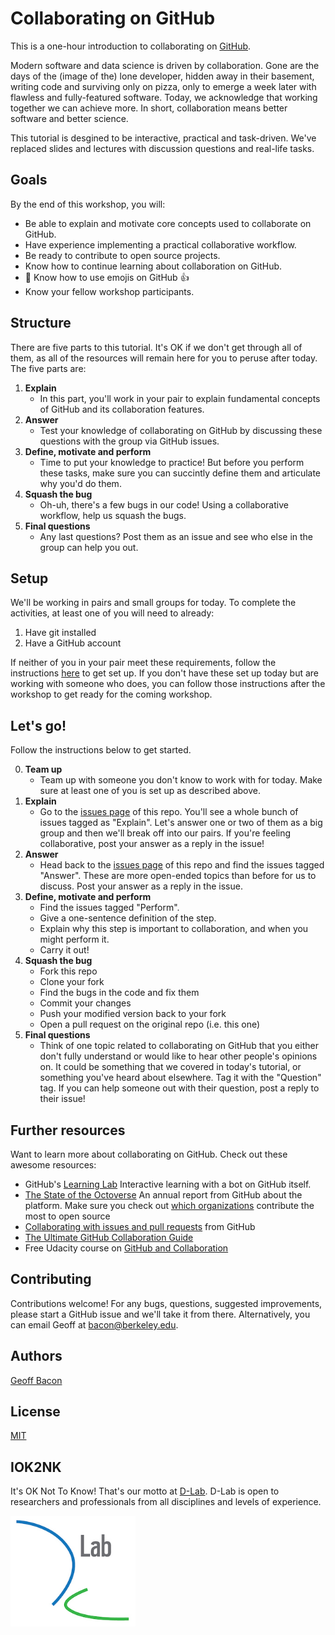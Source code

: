 # Collaborating on GitHub

This is a one-hour introduction to collaborating on [GitHub](https://github.com/).

Modern software and data science is driven by collaboration. Gone are the days of the (image of the) lone developer, hidden away in their basement, writing code and surviving only on pizza, only to emerge a week later with flawless and fully-featured software. Today, we acknowledge that working together we can achieve more. In short, collaboration means better software and better science.

This tutorial is desgined to be interactive, practical and task-driven. We've replaced slides and lectures with discussion questions and real-life tasks.

## Goals

By the end of this workshop, you will:

- Be able to explain and motivate core concepts used to collaborate on GitHub.
- Have experience implementing a practical collaborative workflow.
- Be ready to contribute to open source projects.
- Know how to continue learning about collaboration on GitHub.
- :dizzy: Know how to use emojis on GitHub :+1:
- Know your fellow workshop participants.

## Structure

There are five parts to this tutorial. It's OK if we don't get through all of them, as all of the resources will remain here for you to peruse after today. The five parts are:

1. **Explain** 
    - In this part, you'll work in your pair to explain fundamental concepts of GitHub and its collaboration features. 
2. **Answer** 
    - Test your knowledge of collaborating on GitHub by discussing these questions with the group via GitHub issues.
3. **Define, motivate and perform**
    - Time to put your knowledge to practice! But before you perform these tasks, make sure you can succintly define them and articulate why you'd do them.
4. **Squash the bug**
    - Oh-uh, there's a few bugs in our code! Using a collaborative workflow, help us squash the bugs.
5. **Final questions**
    - Any last questions? Post them as an issue and see who else in the group can help you out.


## Setup

We'll be working in pairs and small groups for today. To complete the activities, at least one of you will need to already:

1. Have git installed
2. Have a GitHub account

If neither of you in your pair meet these requirements, follow the instructions [here](setup.md) to get set up. If you don't have these set up today but are working with someone who does, you can follow those instructions after the workshop to get ready for the coming workshop.

## Let's go!

Follow the instructions below to get started.

0. **Team up** 
    - Team up with someone you don't know to work with for today. Make sure at least one of you is set up as described above.
1. **Explain** 
    - Go to the [issues page](https://github.com/geoffbacon/collaboration/issues?q=is%3Aopen+is%3Aissue+label%3AExplain) of this repo. You'll see a whole bunch of issues tagged as "Explain". Let's answer one or two of them as a big group and then we'll break off into our pairs. If you're feeling collaborative, post your answer as a reply in the issue!
2. **Answer**
    - Head back to the [issues page](https://github.com/geoffbacon/collaboration/issues) of this repo and find the issues tagged "Answer". These are more open-ended topics than before for us to discuss. Post your answer as a reply in the issue.
3. **Define, motivate and perform**
    - Find the issues tagged "Perform".
    - Give a one-sentence definition of the step.
    - Explain why this step is important to collaboration, and when you might perform it.
    - Carry it out!
4. **Squash the bug**
    - Fork this repo
    - Clone your fork
    - Find the bugs in the code and fix them
    - Commit your changes
    - Push your modified version back to your fork
    - Open a pull request on the original repo (i.e. this one)
5. **Final questions**
    - Think of one topic related to collaborating on GitHub that you either don't fully understand or would like to hear other people's opinions on. It could be something that we covered in today's tutorial, or something you've heard about elsewhere. Tag it with the "Question" tag. If you can help someone out with their question, post a reply to their issue!

## Further resources

Want to learn more about collaborating on GitHub. Check out these awesome resources:

- GitHub's [Learning Lab](https://lab.github.com/) Interactive learning with a bot on GitHub itself.
- [The State of the Octoverse](https://octoverse.github.com/) An annual report from GitHub about the platform. Make sure you check out [which organizations](https://octoverse.github.com/projects) contribute the most to open source
- [Collaborating with issues and pull requests](https://help.github.com/en/categories/collaborating-with-issues-and-pull-requests) from GitHub
- [The Ultimate GitHub Collaboration Guide](https://medium.com/@jonathanmines/the-ultimate-github-collaboration-guide-df816e98fb67)
- Free Udacity course on [GitHub and Collaboration](https://www.udacity.com/course/github-collaboration--ud456)




## Contributing

Contributions welcome! For any bugs, questions, suggested improvements, please start a GitHub issue and we'll take it from there. Alternatively, you can email Geoff at bacon@berkeley.edu.

## Authors
[Geoff Bacon](https://geoffbacon.github.io/)

## License
[MIT](https://choosealicense.com/licenses/mit/)

## IOK2NK

It's OK Not To Know! That's our motto at [D-Lab](https://dlab.berkeley.edu/). D-Lab is open to researchers and professionals from all disciplines and levels of experience.

<img src="assets/logo.jpg" alt="D-Lab logo" width="200" />
